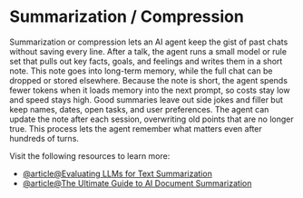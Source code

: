 # Summarization / Compression

Summarization or compression lets an AI agent keep the gist of past chats without saving every line. After a talk, the agent runs a small model or rule set that pulls out key facts, goals, and feelings and writes them in a short note. This note goes into long-term memory, while the full chat can be dropped or stored elsewhere. Because the note is short, the agent spends fewer tokens when it loads memory into the next prompt, so costs stay low and speed stays high. Good summaries leave out side jokes and filler but keep names, dates, open tasks, and user preferences. The agent can update the note after each session, overwriting old points that are no longer true. This process lets the agent remember what matters even after hundreds of turns.

Visit the following resources to learn more:

- [@article@Evaluating LLMs for Text Summarization](https://insights.sei.cmu.edu/blog/evaluating-llms-for-text-summarization-introduction/)
- [@article@The Ultimate Guide to AI Document Summarization](https://www.documentllm.com/blog/ai-document-summarization-guide)
